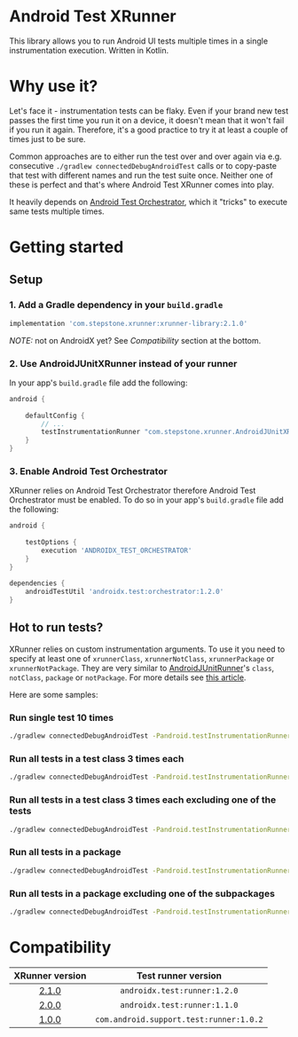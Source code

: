 # Android Test XRunner

This library allows you to run Android UI tests multiple times in a single instrumentation execution. Written in Kotlin.

# Why use it?
Let's face it - instrumentation tests can be flaky. Even if your brand new test passes the first time you run it on a device, it doesn't mean that it won't fail if you run it again. Therefore, it's a good practice to try it at least a couple of times just to be sure.

Common approaches are to either run the test over and over again via e.g. consecutive `./gradlew connectedDebugAndroidTest` calls or to copy-paste that test with different names and run the test suite once. Neither one of these is perfect and that's where Android Test XRunner comes into play.

It heavily depends on [Android Test Orchestrator](https://medium.com/stepstone-tech/android-test-orchestrator-unmasked-83b8879928fa), which it "tricks" to execute same tests multiple times.

# Getting started

## Setup
### 1. Add a Gradle dependency in your `build.gradle`

```groovy
implementation 'com.stepstone.xrunner:xrunner-library:2.1.0'
```

*NOTE:* not on AndroidX yet? See *Compatibility* section at the bottom.

### 2. Use AndroidJUnitXRunner instead of your runner

In your app's `build.gradle` file add the following:

```groovy
android {
    
    defaultConfig {
        // ...
        testInstrumentationRunner "com.stepstone.xrunner.AndroidJUnitXRunner"
    }
}
```

### 3. Enable Android Test Orchestrator

XRunner relies on Android Test Orchestrator therefore Android Test Orchestrator must be enabled. To do so in your app's `build.gradle` file add the following:
```groovy
android {
    
    testOptions {
        execution 'ANDROIDX_TEST_ORCHESTRATOR'
    }
}
    
dependencies {
    androidTestUtil 'androidx.test:orchestrator:1.2.0'
}
```

## Hot to run tests?
XRunner relies on custom instrumentation arguments. To use it you need to specify at least one of `xrunnerClass`, `xrunnerNotClass`, `xrunnerPackage` or `xrunnerNotPackage`.
They are very similar to [AndroidJUnitRunner](https://developer.android.com/reference/android/support/test/runner/AndroidJUnitRunner)'s `class`, `notClass`, `package` or `notPackage`. For more details see [this article](https://medium.com/stepstone-tech/exploring-androidjunitrunner-filtering-options-df26d30b4f60).

Here are some samples:

### Run single test 10 times
```bash
./gradlew connectedDebugAndroidTest -Pandroid.testInstrumentationRunnerArguments.xrunnerClass=com.stepstone.xrunner.sample.MainActivityTest#clicking_fab_should_show_dummy_text
```

### Run all tests in a test class 3 times each
```bash
./gradlew connectedDebugAndroidTest -Pandroid.testInstrumentationRunnerArguments.xrunnerClass=com.stepstone.xrunner.sample.MainActivityTest -Pandroid.testInstrumentationRunnerArguments.xrunnerCount=3
```

### Run all tests in a test class 3 times each excluding one of the tests
```bash
./gradlew connectedDebugAndroidTest -Pandroid.testInstrumentationRunnerArguments.xrunnerClass=com.stepstone.xrunner.sample.MainActivityTest -Pandroid.testInstrumentationRunnerArguments.xrunnerNotClass=com.stepstone.xrunner.sample.MainActivityTest#clicking_fab_should_show_dummy_text -Pandroid.testInstrumentationRunnerArguments.xrunnerCount=3
```

### Run all tests in a package
```bash
./gradlew connectedDebugAndroidTest -Pandroid.testInstrumentationRunnerArguments.xrunnerPackage=com.stepstone.xrunner.sample.dummy
```

### Run all tests in a package excluding one of the subpackages
```bash
./gradlew connectedDebugAndroidTest -Pandroid.testInstrumentationRunnerArguments.xrunnerPackage=com.stepstone.xrunner.sample -Pandroid.testInstrumentationRunnerArguments.xrunnerNotPackage=com.stepstone.xrunner.sample.dummy
```

# Compatibility

| XRunner version                                                          | Test runner version                     |
|:------------------------------------------------------------------------:|:---------------------------------------:|
| [2.1.0](https://github.com/stepstone-tech/AndroidTestXRunner/tree/2.1.0) | `androidx.test:runner:1.2.0`            |
| [2.0.0](https://github.com/stepstone-tech/AndroidTestXRunner/tree/2.0.0) | `androidx.test:runner:1.1.0`            |
| [1.0.0](https://github.com/stepstone-tech/AndroidTestXRunner/tree/1.0.0) | `com.android.support.test:runner:1.0.2` |
